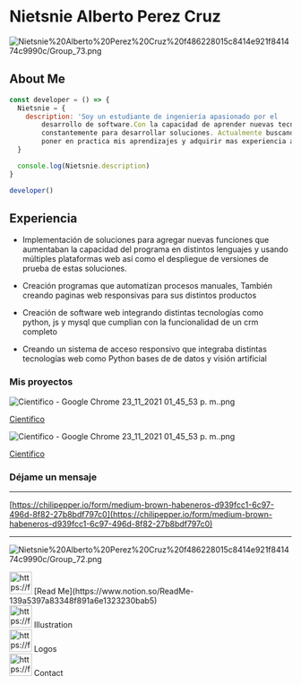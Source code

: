 # Nietsnie Alberto Perez Cruz

![Nietsnie%20Alberto%20Perez%20Cruz%20f486228015c8414e921f841474c9990c/Group_73.png](Nietsnie%20Alberto%20Perez%20Cruz%20f486228015c8414e921f841474c9990c/Group_73.png)

## About Me

```jsx
const developer = () => {
  Nietsnie = {
    description: 'Soy un estudiante de ingeniería apasionado por el 
		desarrollo de software.Con la capacidad de aprender nuevas tecnologías 
		constantemente para desarrollar soluciones. Actualmente buscando donde 
		poner en practica mis aprendizajes y adquirir mas experiencia a futuro'
  }

  console.log(Nietsnie.description)
}

developer()

```

## Experiencia

- Implementación de soluciones para agregar nuevas funciones
que aumentaban la capacidad del programa en distintos
lenguajes y usando múltiples plataformas web así como el
despliegue de versiones de prueba de estas soluciones.
- Creación programas que automatizan procesos manuales,
También creando paginas web responsivas para sus distintos
productos
- Creación de software web integrando distintas tecnologías
como python, js y mysql que cumplian con la funcionalidad de
un crm completo

- Creando un sistema de acceso responsivo que integraba distintas tecnologías web como Python bases de de datos y visión artificial

### Mis proyectos

![Cientifico - Google Chrome 23_11_2021 01_45_53 p. m..png](Nietsnie%20Alberto%20Perez%20Cruz%20f486228015c8414e921f841474c9990c/Cientifico_-_Google_Chrome_23_11_2021_01_45_53_p._m..png)

[Cientifico](https://nietsnie-beep.github.io/RickAndMorty-spa-jsvanilla/)

![Cientifico - Google Chrome 23_11_2021 01_45_53 p. m..png](Nietsnie%20Alberto%20Perez%20Cruz%20f486228015c8414e921f841474c9990c/Cientifico_-_Google_Chrome_23_11_2021_01_45_53_p._m..png)

[Cientifico](https://nietsnie-beep.github.io/RickAndMorty-spa-jsvanilla/)

### Déjame un mensaje

---

[https://chilipepper.io/form/medium-brown-habeneros-d939fcc1-6c97-496d-8f82-27b8bdf797c0](https://chilipepper.io/form/medium-brown-habeneros-d939fcc1-6c97-496d-8f82-27b8bdf797c0)

---

![Nietsnie%20Alberto%20Perez%20Cruz%20f486228015c8414e921f841474c9990c/Group_72.png](Nietsnie%20Alberto%20Perez%20Cruz%20f486228015c8414e921f841474c9990c/Group_72.png)

<aside>
<img src="https://freeiconshop.com/wp-content/uploads/edd/person-outline-filled.png" alt="https://freeiconshop.com/wp-content/uploads/edd/person-outline-filled.png" width="40px" /> [Read Me](https://www.notion.so/ReadMe-139a5397a83348f891a6e1323230bab5)

</aside>

<aside>
<img src="https://freeiconshop.com/wp-content/uploads/edd/nib-outline-filled.png" alt="https://freeiconshop.com/wp-content/uploads/edd/nib-outline-filled.png" width="40px" /> Illustration

</aside>

<aside>
<img src="https://freeiconshop.com/wp-content/uploads/edd/location-arrow-outline-filled.png" alt="https://freeiconshop.com/wp-content/uploads/edd/location-arrow-outline-filled.png" width="40px" /> Logos

</aside>

<aside>
<img src="https://freeiconshop.com/wp-content/uploads/edd/paper-rocket-outline-filled.png" alt="https://freeiconshop.com/wp-content/uploads/edd/paper-rocket-outline-filled.png" width="40px" /> Contact

</aside>
